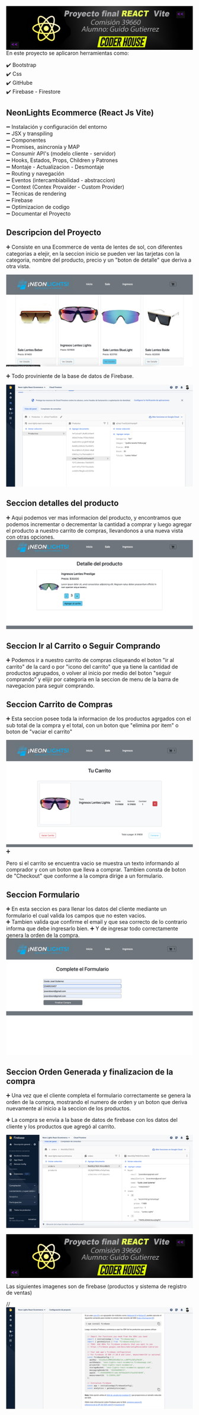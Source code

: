 <img src='./imgReadme/React1.png' align='left'>

<br>


En este proyecto se aplicaron herramientas como:

✔️ Bootstrap <br>
✔️ Css <br>
✔️ GitHube <br>
✔️ Firebase - Firestore <br>

<h2> NeonLights Ecommerce (React Js Vite) </h2>

➖ Instalación y configuración del entorno <br>
➖ JSX y transpiling <br>
➖ Componentes <br>
➖ Promises, asincronía y MAP <br>
➖ Consumir API's (modelo cliente - servidor) <br>
➖ Hooks, Estados, Props, Children y Patrones <br>
➖ Montaje - Actualizacion - Desmontaje <br>
➖ Routing y navegación <br>
➖ Eventos (intercambiabilidad - abstraccion) <br>
➖ Context (Contex Provaider - Custom Provider) <br>
➖ Técnicas de rendering <br>
➖ Firebase <br>
➖ Optimizacion de codigo <br>
➖ Documentar el Proyecto <br>

<h2> Descripcion del Proyecto </h2>

➕ Consiste en una Ecommerce de venta de lentes de sol, con diferentes categorias a elejir,
 en la seccion inicio se pueden ver las tarjetas con la categoria, nombre del producto, precio y un 
 "boton de detalle" que deriva a otra vista. <br>
 
 
 <img src='./imgReadme/Captura5.png' >

 
 
 
➕ Todo proviniente de la base de datos de Firebase. <br>

<img src='./imgReadme/Captura2.png' >


<h2> Seccion detalles del producto </h2>
➕ Aqui podemos ver mas informacion del producto, y encontramos que podemos incrementar o decrementar la 
cantidad a comprar y luego agregar el producto a nuestro carrito de compras, llevandonos a una nueva vista con otras opciones.

<img src='./imgReadme/Captura8.png' >
   
 <h2> Seccion Ir al Carrito o Seguir Comprando </h2>

➕ Podemos ir a nuestro carrito de compras cliqueando el boton "ir al carrito" de la card o por "icono del carrito" que ya tiene la cantidad  de productos agrupados, o volver al inicio por medio del boton "seguir comprando" y elijir por categoria en la seccion de menu de la      barra de navegacion para seguir comprando.

<h2> Seccion Carrito de Compras </h2>
➕ Esta seccion posee toda la informacion de los productos agrgados con el sub total de la compra y el total, con un boton que "elimina por item" o boton de "vaciar el carrito" 

<img src='./imgReadme/Captura7.png' >➕

Pero si el carrito se encuentra vacio se muestra un texto informando al comprador y con un boton que lleva a comprar. Tambien consta de  boton de "Checkout" que conforme a la compra dirige a un formulario.

 <h2> Seccion Formulario </h2>
➕ En esta seccion es para llenar los datos del cliente mediante un formulario el cual valida los campos que no esten vacios.
<br>
➕ Tambien valida que confirme el email y que sea correcto de lo contrario informa que debe ingresarlo bien.
➕ Y de ingresar todo correctamente genera la orden de la compra.

<img src='./imgReadme/Captura6.png' >


<h2> Seccion Orden Generada y finalizacion de la compra</h2>
➕ Una vez que el cliente completa el formulario correctamente se genera la orden de la compra, mostrando el numero de orden y un        boton que deriva nuevamente al inicio a la seccion de los productos. 


➕ La compra se envía a la base de datos de firebase con los datos del cliente y los productos que agregó al carrito. <br>

<img src='./imgReadme/Captura3.png' >

<img src='./imgReadme/React1.png' align='center'><br> 

 



Las siguientes imagenes son de firebase (productos y sistema de registro de ventas)


//<img src='./imgReadme/Captura1.png' >


